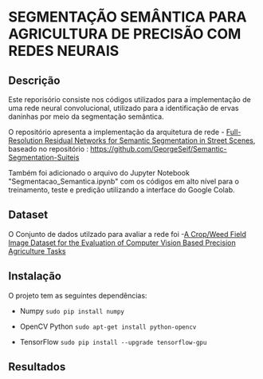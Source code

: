 # SEGMENTAÇÃO SEMÂNTICA PARA AGRICULTURA DE PRECISÃO COM REDES NEURAIS

## Descrição
Este reporisório consiste nos códigos utilizados para a implementação de uma rede neural convolucional, utilizado para a identificação de ervas daninhas por meio da segmentação semântica. 

O repositório apresenta a implementação da arquitetura de rede - [Full-Resolution Residual Networks for Semantic Segmentation in Street Scenes](https://arxiv.org/abs/1611.08323), baseado no repositório : https://github.com/GeorgeSeif/Semantic-Segmentation-Suiteis

Também foi adicionado o arquivo do Jupyter Notebook "Segmentacao_Semantica.ipynb" com os códigos em alto nível para o treinamento, teste e predição utilizando a interface do Google Colab.

## Dataset
O Conjunto de dados utilzado para avaliar a rede foi -[A Crop/Weed Field Image Dataset for the Evaluation of Computer Vision Based Precision Agriculture Tasks](https://github.com/cwfid/dataset)

## Instalação
O projeto tem as seguintes dependências:

- Numpy `sudo pip install numpy`

- OpenCV Python `sudo apt-get install python-opencv`

- TensorFlow `sudo pip install --upgrade tensorflow-gpu`

## Resultados





